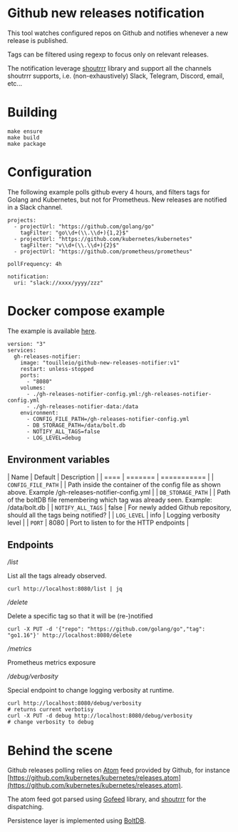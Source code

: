 Github new releases notification
====

This tool watches configured repos on Github 
and notifies whenever a new release is published.

Tags can be filtered using regexp to focus only
on relevant releases.

The notification leverage [shoutrrr](https://github.com/containrrr/shoutrrr)
library and support all the channels shoutrrr supports, i.e. (non-exhaustively)
Slack, Telegram, Discord, email, etc...

# Building

```
make ensure
make build
make package
```

# Configuration

The following example polls github every 4 hours, and filters
tags for Golang and Kubernetes, but not for Prometheus.
New releases are notified in a Slack channel.

```
projects:
  - projectUrl: "https://github.com/golang/go"
    tagFilter: "go\\d+(\\.\\d+){1,2}$"
  - projectUrl: "https://github.com/kubernetes/kubernetes"
    tagFilter: "v\\d+(\\.\\d+){2}$"
  - projectUrl: "https://github.com/prometheus/prometheus"

pollFrequency: 4h

notification:
  uri: "slack://xxxx/yyyy/zzz"
```

# Docker compose example

The example is available [here](./docker-compose.yml).

```
version: "3"
services:
  gh-releases-notifier:
    image: "touilleio/github-new-releases-notifier:v1"
    restart: unless-stopped
    ports:
      - "8080"
    volumes:
      - ./gh-releases-notifier-config.yml:/gh-releases-notifier-config.yml
      - ./gh-releases-notifier-data:/data
    environment:
      - CONFIG_FILE_PATH=/gh-releases-notifier-config.yml
      - DB_STORAGE_PATH=/data/bolt.db
      - NOTIFY_ALL_TAGS=false
      - LOG_LEVEL=debug
```

## Environment variables

| Name | Default | Description |
| ==== | ======= | =========== |
| `CONFIG_FILE_PATH` | | Path inside the container of the config file as shown above. Example /gh-releases-notifier-config.yml |
| `DB_STORAGE_PATH` | | Path of the boltDB file remembering which tag was already seen. Example: /data/bolt.db |
| `NOTIFY_ALL_TAGS` | false | For newly added Github repository, should all the tags being notified? |
| `LOG_LEVEL` | info | Logging verbosity level |
| `PORT` | 8080 | Port to listen to for the HTTP endpoints |

## Endpoints

*/list*

List all the tags already observed.

```
curl http://localhost:8080/list | jq
```

*/delete*

Delete a specific tag so that it will be (re-)notified

```
curl -X PUT -d '{"repo": "https://github.com/golang/go","tag": "go1.16"}' http://localhost:8080/delete
```

*/metrics*

Prometheus metrics exposure

*/debug/verbosity*

Special endpoint to change logging verbosity at runtime.

```
curl http://localhost:8080/debug/verbosity
# returns current verbotisy
curl -X PUT -d debug http://localhost:8080/debug/verbosity
# change verbosity to debug
```

# Behind the scene

Github releases polling relies on [Atom]() feed provided by Github, 
for instance [https://github.com/kubernetes/kubernetes/releases.atom](https://github.com/kubernetes/kubernetes/releases.atom).

The atom feed got parsed using [Gofeed](https://github.com/mmcdole/gofeed) library, 
and [shoutrrr](https://github.com/containrrr/shoutrrr) for the dispatching.

Persistence layer is implemented using [BoltDB](https://github.com/etcd-io/bbolt).
